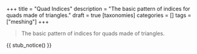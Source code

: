 +++
title = "Quad Indices"
description = "The basic pattern of indices for quads made of triangles."
draft = true
[taxonomies]
categories = []
tags = ["meshing"]
+++

> The basic pattern of indices for quads made of triangles.

{{ stub_notice() }}
